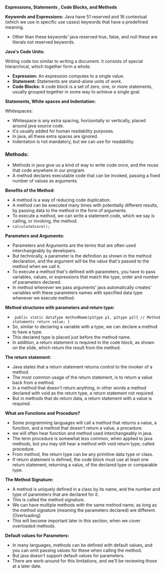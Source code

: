 **Expressions, Statements , Code Blocks, and Methods**

**Keywords and Expressions:** Java have 51 reserved and 16 contextual (which we use in specific use cases) keywords that
have a predefined meaning.

- Other than these keywords' java reserved true, false, and null these are literals not reserved keywords.

**Java's Code Units:**

Writing code too similar to writing a document. it consists of special hierarchical, which together form a whole.
- **Expression:** An expression computes to a single value.
- **Statement:** Statements are stand-alone units of work.
- **Code Blocks:** A code block is a set of zero, one, or more statements, usually grouped together in some way to achieve
  a single goal.

**Statements, White spaces and Indentation:**

Whitespaces: 
- Whitespace is any extra spacing, horizontally or vertically, placed around java source code.
- it's usually added for human readability purposes.
- In java, all these extra spaces are ignored.
- Indentation is not mandatory, but we can use for readability.

### Methods:
- Methods in java give us a kind of way to write code once, and the reuse that code anywhere in our program.
- A method declares executable code that can be invoked, passing a fixed number of values as arguments.

**Benefits of the Method:**
- A method is a way of reducing code duplication.
- A method can be executed many times with potentially different results, by passing data to the method in the form of 
  arguments.
- To execute a method, we can write a statement code, which we say is calling, or invoking, the method.
- `calculateScore();`

**Parameters and Arguments:**
* Parameters and Arguments are the terms that are often used interchangeably by developers.
* But technically, a parameter is the definition as shown in the method declaration, and the argument will be the value 
  that's passed to the method when we call it.
* To execute a method that's defined with parameters, you have to pass variables, values, or expressions that match the 
  type, order and number of parameters declared.
* In method whenever we pass arguments' java automatically creates' variables with these parameters names with specified 
  data type whenever we execute method.

**Method structures with parameters and return type:**
- ` public static dataType methodName(p1type p1, p2type p2){
 // Method statements
  return value;
}`
- So, similar to declaring a variable with a type, we can declare a method to have a type.
- This declared type is placed just before the method name.
- In addition, a return statement is required in the code block, as shown on the slide, which return the result from the
  method.

**The return statement:**
- Java states that a return statement returns control to the invoker of a method.
- The most common usage of the return statement, is to return a value back from a method.
- In a method that doesn't return anything, in other words a method declared with void as the return type, a return statement
  not required.
- But in methods that do return data, a return statement with a value is required.

**What are Functions and Procedure?**
- Some programming languages will call a method that returns a value, a function, and a method that doesn't return a 
  value, a procedure.
- we will often hear function and method used interchangeably in java.
- The term procedure is somewhat less common, when applied to java methods, but you may still hear a method with void return 
  type, called procedure.
- From method, the return type can be any primitive data type or class.
- If return statement is defined, the code block must use at least one return statement, returning a value, of the declared
  type or comparable type.

**The Method Signature:**
- A method is uniquely defined in a class by its name, and the number and type of parameters that are declared for it.
- This is called the method signature.
- We can have multiple methods with the same method name, as long as the method signature (meaning the parameters declared)
  are different.[Overloading]
- This will become important later in this section, when we cover overloaded methods.

**Default values for Parameters:**
- In many languages, methods can be defined with default values, and you can omit passing values for these when calling 
  the method.
- But java doesn't support default values for parameters.
- There are work-around for this limitations, and we'll be reviewing those at a later date.